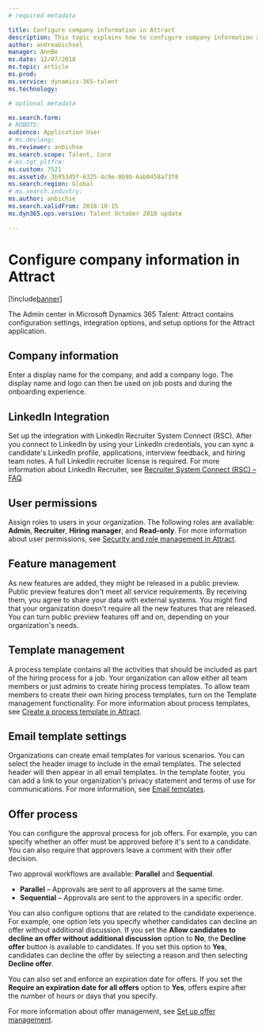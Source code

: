 ```yaml
---
# required metadata

title: Configure company information in Attract
description: This topic explains how to configure company information and branding for Microsoft Dynamics 365 Talent - Attract.
author: andreabichsel
manager: AnnBe
ms.date: 12/07/2018
ms.topic: article
ms.prod: 
ms.service: dynamics-365-talent
ms.technology: 

# optional metadata

ms.search.form: 
# ROBOTS: 
audience: Application User
# ms.devlang: 
ms.reviewer: anbichse
ms.search.scope: Talent, Core
# ms.tgt_pltfrm: 
ms.custom: 7521
ms.assetid: 3b953d5f-6325-4c9e-8b9b-6ab0458a73f8
ms.search.region: Global
# ms.search.industry: 
ms.author: anbichse
ms.search.validFrom: 2018-10-15
ms.dyn365.ops.version: Talent October 2018 update

---
```


# Configure company information in Attract

[!include[banner](/includes/banner.md)]

The Admin center in Microsoft Dynamics 365 Talent: Attract contains configuration settings, integration options, and setup options for the Attract application.

## Company information

Enter a display name for the company, and add a company logo. The display name and logo can then be used on job posts and during the onboarding experience.

## LinkedIn Integration

Set up the integration with LinkedIn Recruiter System Connect (RSC). After you connect to LinkedIn by using your LinkedIn credentials, you can sync a candidate's LinkedIn profile, applications, interview feedback, and hiring team notes. A full LinkedIn recruiter license is required. For more information about LinkedIn Recruiter, see [Recruiter System Connect (RSC) – FAQ](https://www.linkedin.com/help/recruiter/answer/90483).

## User permissions

Assign roles to users in your organization. The following roles are available: **Admin**, **Recruiter**, **Hiring manager**, and **Read-only**. For more information about user permissions, see [Security and role management in Attract](./security-attract.md).

## Feature management

As new features are added, they might be released in a public preview. Public preview features don't meet all service requirements. By receiving them, you agree to share your data with external systems. You might find that your organization doesn't require all the new features that are released. You can turn public preview features off and on, depending on your organization's needs.

## Template management

A process template contains all the activities that should be included as part of the hiring process for a job. Your organization can allow either all team members or just admins to create hiring process templates. To allow team members to create their own hiring process templates, turn on the Template management functionality. For more information about process templates, see [Create a process template in Attract](./process-templates-attract.md).

## Email template settings

Organizations can create email templates for various scenarios. You can select the header image to include in the email templates. The selected header will then appear in all email templates. In the template footer, you can add a link to your organization's privacy statement and terms of use for communications. For more information, see [Email templates](./email-templates.md).

## Offer process

You can configure the approval process for job offers. For example, you can specify whether an offer must be approved before it's sent to a candidate. You can also require that approvers leave a comment with their offer decision.

Two approval workflows are available: **Parallel** and **Sequential**.

- **Parallel** – Approvals are sent to all approvers at the same time.
- **Sequential** – Approvals are sent to the approvers in a specific order.

You can also configure options that are related to the candidate experience. For example, one option lets you specify whether candidates can decline an offer without additional discussion. If you set the **Allow candidates to decline an offer without additional discussion** option to **No**, the **Decline offer** button is available to candidates. If you set this option to **Yes**, candidates can decline the offer by selecting a reason and then selecting **Decline offer**.

You can also set and enforce an expiration date for offers. If you set the **Require an expiration date for all offers** option to **Yes**, offers expire after the number of hours or days that you specify.

For more information about offer management, see [Set up offer management](./offer-setup.md).
